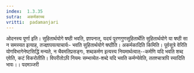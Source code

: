 ```yaml
---
index:  1.3.35
sutra:  अकर्मकाच्च
vritti:  padamanjari
---
```


ओदनस्य पूर्णा इति। सुहितार्थयोगे षष्ठी भवति, ज्ञापनात्, यदयं पूरणगुणसुहितार्थेति सुहितार्थयोगे या षष्ठी सा न समस्यत इत्याह, तज्ज्ञापयत्याचार्यः- भवति सुहितार्थयोगे षष्ठीति। अकर्मकादिति किमिति। पूर्वसूत्रे वेरिति योगविभागेनेष्टसिद्धिं मन्यते, न चैवमतिप्रसङ्गः, शब्दकर्मण इत्यस्य नियमार्थत्वात्--कर्मणि यदि भवति शब्द एवेति, कटं विकरोतीति। विपरीतोऽपि नियमः सम्भाव्येत-शब्दे यदि भवति कर्मण्येवेति, ततश्चात्रापि स्यादिति भावः।।
पदमञ्जरी
